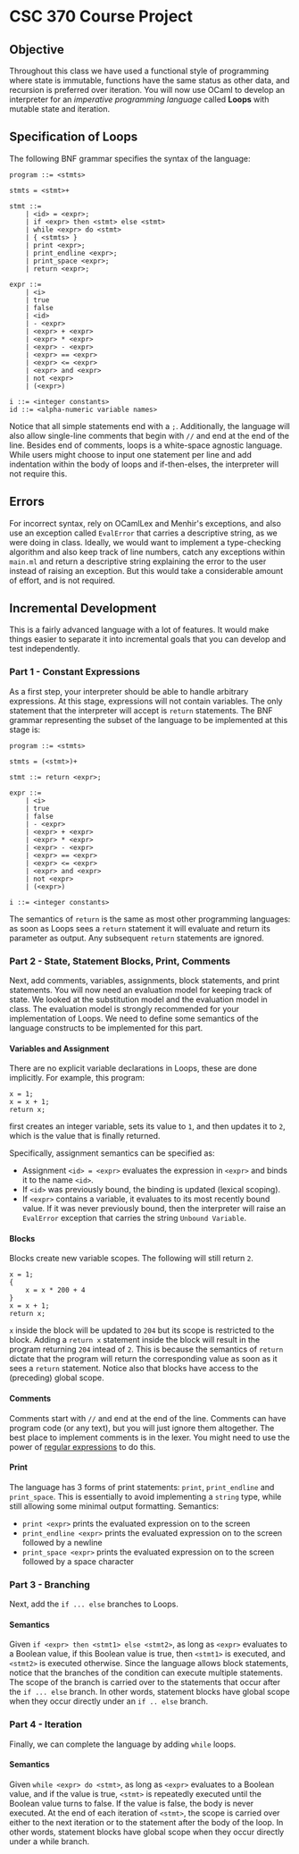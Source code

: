 # CSC 370 Course Project

## Objective

Throughout this class we have used a functional style of programming where state is immutable, functions have the 
same status as other data, and recursion is preferred over iteration. You will now use OCaml to develop an interpreter for
an *imperative programming language* called **Loops** with mutable state and iteration.

## Specification of Loops
The following BNF grammar specifies the syntax of the language:
```
program ::= <stmts>

stmts = <stmt>+

stmt ::= 
    | <id> = <expr>;
    | if <expr> then <stmt> else <stmt>
    | while <expr> do <stmt>
    | { <stmts> }
    | print <expr>;
    | print_endline <expr>;
    | print_space <expr>;
    | return <expr>;

expr ::=
    | <i>
    | true
    | false
    | <id>
    | - <expr>
    | <expr> + <expr>
    | <expr> * <expr>
    | <expr> - <expr>
    | <expr> == <expr>
    | <expr> <= <expr>
    | <expr> and <expr>
    | not <expr>
    | (<expr>)

i ::= <integer constants>
id ::= <alpha-numeric variable names>
```
Notice that all simple statements end with a `;`.
Additionally, the language will also allow single-line comments that begin with `//` and end at the end of the line.
Besides end of comments, loops is a white-space agnostic language. While users might choose to input one statement per 
line and add indentation within the body of loops and if-then-elses, the interpreter will not require this.

## Errors
For incorrect syntax, rely on OCamlLex and Menhir's exceptions, and also use an exception called `EvalError`
that carries a descriptive string, as we were doing in class. Ideally, we would want to implement a 
type-checking algorithm and also keep track of line  numbers, catch any exceptions within `main.ml` and return a descriptive string explaining the error to 
the user instead of raising an exception. But this would take a considerable amount of effort, and is not required.

## Incremental Development
This is a fairly advanced language with a lot of features. It would make things easier to separate it
into incremental goals that you can develop and test independently. 

### Part 1 - Constant Expressions
As a first step, your interpreter should be able to handle arbitrary expressions. At this stage, expressions 
will not contain variables. The only statement that the interpreter will accept is `return` statements.
The BNF grammar representing the subset of the language to be implemented at this stage is:
```
program ::= <stmts>

stmts = (<stmt>)+

stmt ::= return <expr>;

expr ::=
    | <i>
    | true
    | false
    | - <expr>
    | <expr> + <expr>
    | <expr> * <expr>
    | <expr> - <expr>
    | <expr> == <expr>
    | <expr> <= <expr>
    | <expr> and <expr>
    | not <expr>
    | (<expr>)

i ::= <integer constants>
```
The semantics of `return` is the same as most other programming languages: as soon as Loops sees a `return`
statement it will evaluate and return its parameter as output. Any subsequent `return` statements are ignored.

### Part 2 - State, Statement Blocks, Print, Comments
Next, add comments, variables, assignments, block statements, and print statements. You will now need an evaluation model for
keeping track of state. We looked at the substitution model and the evaluation model in class. The evaluation model
is strongly recommended for your implementation of Loops. We need to define some semantics of the language
constructs to be implemented for this part. 

#### Variables and Assignment

There are no explicit variable 
declarations in Loops, these are done implicitly. For example, this program:
```
x = 1;
x = x + 1;
return x;
```
first creates an integer variable, sets its value to `1`, and then updates it to `2`, which is the value that is
finally returned.

Specifically, assignment semantics can be specified as:
- Assignment `<id> = <expr>` evaluates the expression in `<expr>` and binds it to the name `<id>`. 
- If `<id>` was previously bound, the binding is updated (lexical scoping).
- If `<expr>` contains a variable, it evaluates to its most recently bound value. If it was never previously 
bound, then the interpreter will raise an `EvalError` exception that carries the string `Unbound Variable`.

#### Blocks

Blocks create new variable scopes. The following
will still return `2`.
```
x = 1;
{
    x = x * 200 + 4
}
x = x + 1;
return x;
```
`x` inside the block will be updated to `204` but its scope is restricted to the block. Adding a `return x`
statement inside the block will result in the program returning `204` intead of `2`. This is because
the semantics of `return` dictate that the program will return the corresponding value as soon as it sees a `return` statement. Notice also that blocks have
access to the (preceding) global scope.

#### Comments

Comments start with `//` and end at the end of the line. Comments can have program code (or any text), but you will just ignore them altogether. The best place to implement 
comments is in the lexer. You might need to use the power of [regular expressions](https://ocaml.org/manual/5.2/lexyacc.html#ss:ocamllex-regexp) to do this.

#### Print

The language has 3 forms of print statements: `print`, `print_endline` and `print_space`. This is essentially to avoid implementing a `string` type, while still allowing some minimal output formatting. Semantics:
- `print <expr>` prints the evaluated expression on to the screen
- `print_endline <expr>` prints the evaluated expression on to the screen followed by a newline
- `print_space <expr>` prints the evaluated expression on to the screen followed by a space character

### Part 3 - Branching 
Next, add the `if ... else` branches to Loops.

#### Semantics 
Given `if <expr> then <stmt1> else <stmt2>`, as long as `<expr>` evaluates to a Boolean value, if this
Boolean value is true, then `<stmt1>` is executed, and `<stmt2>` is executed otherwise. Since the language allows
block statements, notice that the branches of the condition can execute multiple statements. The scope of 
the branch is carried over to the statements that occur after the `if ... else` branch. In other words, 
statement blocks have global scope when they occur directly under an `if .. else` branch.

### Part 4 - Iteration

Finally, we can complete the language by adding `while` loops.

#### Semantics
Given `while <expr> do <stmt>`, as long as `<expr>` evaluates to a Boolean value, and if the value is true, `<stmt>` is repeatedly executed until the Boolean value 
turns to false. If the value is false, the body is never executed. At the end of each iteration of `<stmt>`, the 
scope is carried over either to the next iteration or to  the statement after the body of the loop. In other words, statement blocks have global scope when 
they occur directly under a while branch.
